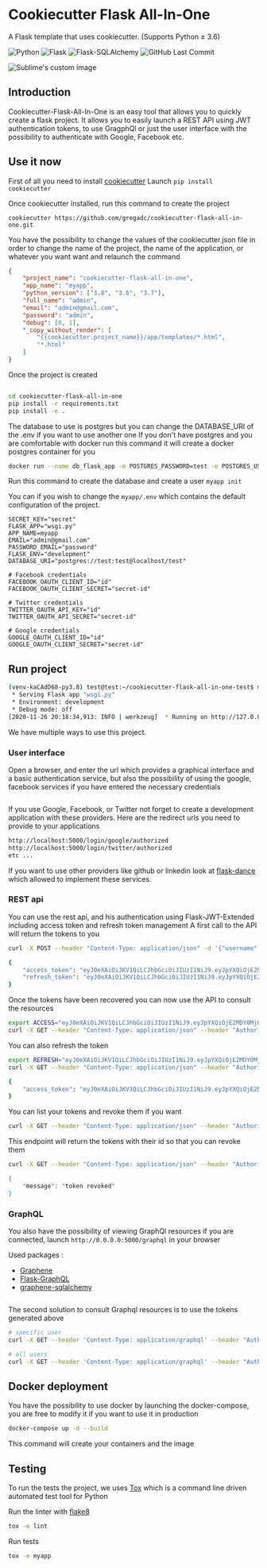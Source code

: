 # Cookiecutter Flask All-In-One

A Flask template that uses cookiecutter. (Supports Python ≥ 3.6)

![Python](https://img.shields.io/badge/Python-v^3.6-blue.svg?logo=python&longCache=true&logoColor=white&colorB=5e81ac&style=flat-square&colorA=4c566a)
![Flask](https://img.shields.io/badge/Flask-v2.1.0-blue.svg?longCache=true&logo=flask&style=flat-square&logoColor=white&colorB=5e81ac&colorA=4c566a)
![Flask-SQLAlchemy](https://img.shields.io/badge/Flask--SQLAlchemy-2.4.1-red.svg?longCache=true&style=flat-square&logo=flask&logoColor=white&colorA=4c566a&colorB=5e81ac)
![GitHub Last Commit](https://img.shields.io/github/last-commit/google/skia.svg?style=flat-square&colorA=4c566a&colorB=a3be8c)

<p>
  <img src="{{cookiecutter.project_name}}/{{cookiecutter.app_name}}/static/img/cookiecutter.png" alt="Sublime's custom image"/>
</p>

## Introduction

Cookiecutter-Flask-All-In-One is an easy tool that allows you to quickly create a flask project.
It allows you to easily launch a REST API using JWT authentication tokens, to use GragphQl or just the user interface with the possibility to authenticate with Google, Facebook etc.

## Use it now

First of all you need to install [cookiecutter](https://cookiecutter.readthedocs.io/en/1.7.2/) 
Launch `pip install cookiecutter`

Once cookiecutter installed, run this command to create the project
```
cookiecutter https://github.com/gregadc/cookiecutter-flask-all-in-one.git
```

You have the possibility to change the values of the cookiecutter.json file in order to change the name of the project, the name of the application, or whatever you want want and relaunch the command
```json
{
    "project_name": "cookiecutter-flask-all-in-one",
    "app_name": "myapp",
    "python_version": ["3.8", "3.6", "3.7"],
    "full_name": "admin",
    "email": "admin@gmail.com",
    "password": "admin",
    "debug": [0, 1],
    "_copy_without_render": [
        "{{cookiecutter.project_name}}/app/templates/*.html",
        "*.html"
    ]
}
```

Once the project is created
```bash

cd cookiecutter-flask-all-in-one
pip install -r requirements.txt
pip install -e .

```
The database to use is postgres but you can change the DATABASE_URI of the .env if you want to use another one
If you don't have postgres and you are comfortable with docker run this command it will create a docker postgres container for you

```bash
docker run --name db_flask_app -e POSTGRES_PASSWORD=test -e POSTGRES_USER=test -e POSTGRES_DB=test -p 5432:5432 -d postgres
```

Run this command to create the database and create a user
`myapp init`

You can if you wish to change the `myapp/.env` which contains the default configuration of the project.

```
SECRET_KEY="secret" 
FLASK_APP="wsgi.py"
APP_NAME=myapp
EMAIL="admin@gmail.com"
PASSWORD_EMAIL="password"
FLASK_ENV="development"
DATABASE_URI="postgres://test:test@localhost/test"

# Facebook credentials
FACEBOOK_OAUTH_CLIENT_ID="id"
FACEBOOK_OAUTH_CLIENT_SECRET="secret-id"

# Twitter credentials
TWITTER_OAUTH_API_KEY="id"
TWITTER_OAUTH_API_SECRET="secret-id"

# Google credentials
GOOGLE_OAUTH_CLIENT_ID="id"
GOOGLE_OAUTH_CLIENT_SECRET="secret-id"
```

## Run project

```bash
(venv-kaCAdD68-py3.8) test@test:~/cookiecutter-flask-all-in-one-test$ myapp run
 * Serving Flask app "wsgi.py"
 * Environment: development
 * Debug mode: off
[2020-11-26 20:18:34,913: INFO | werkzeug]  * Running on http://127.0.0.1:5000/ (Press CTRL+C to quit)
```

We have multiple ways to use this project.

### User interface

Open a browser, and enter the url which provides a graphical interface and a basic authentication service, but also the possibility of using the google, facebook services if you have entered the necessary credentials

<p align="center">
  <img src="{{cookiecutter.project_name}}/{{cookiecutter.app_name}}/static/img/auth.png" alt=""/>
</p>

If you use Google, Facebook, or Twitter not forget to create a development application with these providers.
Here are the redirect urls you need to provide to your applications
```bash
http://localhost:5000/login/google/authorized
http://localhost:5000/login/twitter/authorized
etc ...
```
If you want to use other providers like github or linkedin look at [flask-dance](https://flask-dance.readthedocs.io/en/latest/) which allowed to implement these services.

### REST api

You can use the rest api, and his authentication using Flask-JWT-Extended including access token and refresh token management
A first call to the API will return the tokens to you
```bash
curl -X POST --header "Content-Type: application/json" -d '{"username": "admin", "password": "admin"}' http://localhost:5000/api/login

{
    "access_token": "eyJ0eXAiOiJKV1QiLCJhbGciOiJIUzI1NiJ9.eyJpYXQiOjE2MDY0MjQzOTAsIm5iZiI6MTYwNjQyNDM5MCwianRpIjoiYWU3ZjdiZjctMjkzYS00OTcwLThlNGYtNjMwNGY4MGExYjZhIiwiZXhwIjoxNjA2NDI1MjkwLCJpZGVudGl0eSI6InRvdG8iLCJmcmVzaCI6ZmFsc2UsInR5cGUiOiJhY2Nlc3MifQ.Dbly2Mln9cD6olEMnoCxvoJ1rUGdjQgP6ekGJY5sOXw"
    "refresh_token": "eyJ0eXAiOiJKV1QiLCJhbGciOiJIUzI1NiJ9.eyJpYXQiOjE2MDY0MjQ0NTgsIm5iZiI6MTYwNjQyNDQ1OCwianRpIjoiN2MyZGY2ZjAtZDZhZC00ZTI4LTk0NTktMDMyYzkwMDFkODI3IiwiZXhwIjoxNjA5MDE2NDU4LCJpZGVudGl0eSI6InRvdG8iLCJ0eXBlIjoicmVmcmVzaCJ9.IkQ93fdjH-w3veiVOZf92fTPbkrLXwXp37I5uBCgIYU"
}
```
Once the tokens have been recovered you can now use the API to consult the resources

```bash
export ACCESS="eyJ0eXAiOiJKV1QiLCJhbGciOiJIUzI1NiJ9.eyJpYXQiOjE2MDY0MjQzOTAsIm5iZiI6MTYwNjQyNDM5MCwianRpIjoiYWU3ZjdiZjctMjkzYS00OTcwLThlNGYtNjMwNGY4MGExYjZhIiwiZXhwIjoxNjA2NDI1MjkwLCJpZGVudGl0eSI6InRvdG8iLCJmcmVzaCI6ZmFsc2UsInR5cGUiOiJhY2Nlc3MifQ.Dbly2Mln9cD6olEMnoCxvoJ1rUGdjQgP6ekGJY5sOXw"
curl -X GET --header "Content-Type: application/json" --header "Authorization: Bearer $ACCESS" http://localhost:5000/api/users
```

You can also refresh the token
```bash
export REFRESH="eyJ0eXAiOiJKV1QiLCJhbGciOiJIUzI1NiJ9.eyJpYXQiOjE2MDY0MjQ0NTgsIm5iZiI6MTYwNjQyNDQ1OCwianRpIjoiN2MyZGY2ZjAtZDZhZC00ZTI4LTk0NTktMDMyYzkwMDFkODI3IiwiZXhwIjoxNjA5MDE2NDU4LCJpZGVudGl0eSI6InRvdG8iLCJ0eXBlIjoicmVmcmVzaCJ9.IkQ93fdjH-w3veiVOZf92fTPbkrLXwXp37I5uBCgIYU"
curl -X GET --header "Content-Type: application/json" --header "Authorization: Bearer $REFRESH" http://localhost:5000/api/refresh

{
    "access_token": "eyJ0eXAiOiJKV1QiLCJhbGciOiJIUzI1NiJ9.eyJpYXQiOjE2MDY0MjUzNjUsIm5iZiI6MTYwNjQyNTM2NSwianRpIjoiZmQ3Y2RiMmYtZTZlZC00NDdmLTg3ZWItNzg2ZTc1ZGY0NzYzIiwiZXhwIjoxNjA2NDI2MjY1LCJpZGVudGl0eSI6InRvdG8iLCJmcmVzaCI6ZmFsc2UsInR5cGUiOiJhY2Nlc3MifQ.hLrksk8nKrqY4wED1QYOGjIXhR-Rq7Zf_TalhPsJ-sI"
}
```

You can list your tokens and revoke them if you want
```bash
curl -X GET --header "Content-Type: application/json" --header "Authorization: Bearer $NEW_ACCESS http://localhost:5000/api/tokens
```
This endpoint will return the tokens with their id so that you can revoke them
```bash
curl -X GET --header "Content-Type: application/json" --header "Authorization: Bearer $NEW_ACCESS http://localhost:5000/api/revoke_token/<token_id>

{
    "message": "token revoked"
}
```

### GraphQL

You also have the possibility of viewing GraphQl resources if you are connected, launch `http://0.0.0.0:5000/graphql` in your browser

Used packages :

* [Graphene](https://docs.graphene-python.org/en/latest/)
* [Flask-GraphQL](https://github.com/graphql-python/flask-graphql)
* [graphene-sqlalchemy](https://readthedocs.org/projects/graphene-sqlalchemy/)

<p align="center">
  <img src="{{cookiecutter.project_name}}/{{cookiecutter.app_name}}/static/img/graph.png" alt=""/>
</p>

The second solution to consult Graphql resources is to use the tokens generated above

```bash
# specific user
curl -X GET --header 'Content-Type: application/graphql' --header "Authorization: Bearer $ACCESS" --data-raw '{ users(userId:1){ edges{ node{ email, username } } } }' http://0.0.0.0:5000/graphql

# all users
curl -X GET --header 'Content-Type: application/graphql' --header "Authorization: Bearer $ACCESS" --data-raw '{ users{ edges{ node{ email, username } } } }' http://0.0.0.0:5000/graphql
```

## Docker deployment

You have the possibility to use docker by launching the docker-compose, you are free to modify it if you want to use it in production
```bash
docker-compose up -d --build
```
This command will create your containers and the image

## Testing
To run the tests the project, we uses [Tox](https://tox.readthedocs.io/en/latest/) which is a command line driven automated test tool for Python

Run the linter with [flake8](https://flake8.pycqa.org/en/latest/)
```bash
tox -e lint 
```
Run tests
```bash
tox -e myapp
```
